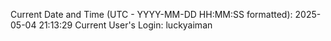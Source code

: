 Current Date and Time (UTC - YYYY-MM-DD HH:MM:SS formatted): 2025-05-04 21:13:29
Current User's Login: luckyaiman
